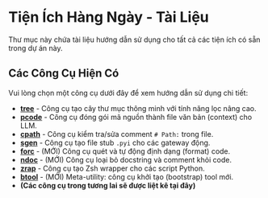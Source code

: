 # Tiện Ích Hàng Ngày - Tài Liệu

Thư mục này chứa tài liệu hướng dẫn sử dụng cho tất cả các tiện ích có sẵn trong dự án này.

## Các Công Cụ Hiện Có

Vui lòng chọn một công cụ dưới đây để xem hướng dẫn sử dụng chi tiết:

- [**tree**](./tools/tree.md) - Công cụ tạo cây thư mục thông minh với tính năng lọc nâng cao.
- [**pcode**](./tools/pcode.md) - Công cụ đóng gói mã nguồn thành file văn bản (context) cho LLM.
- [**cpath**](./tools/cpath.md) - Công cụ kiểm tra/sửa comment `# Path:` trong file.
- [**sgen**](./tools/sgen.md) - Công cụ tạo file stub `.pyi` cho các gateway động.
- [**forc**](./tools/forc.md) - (MỚI) Công cụ quét và tự động định dạng (format) code.
- [**ndoc**](./tools/ndoc.md) - (MỚI) Công cụ loại bỏ docstring và comment khỏi code.
- [**zrap**](./tools/zrap.md) - Công cụ tạo Zsh wrapper cho các script Python.
- [**btool**](./tools/btool.md) - (MỚI) Meta-utility: công cụ khởi tạo (bootstrap) tool mới.
- **(Các công cụ trong tương lai sẽ được liệt kê tại đây)**
